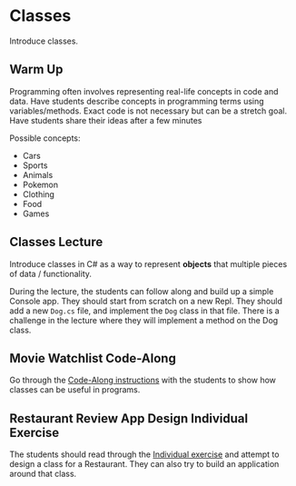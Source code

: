 # Classes
Introduce classes.
 
## Warm Up
Programming often involves representing real-life concepts in code and data. Have students describe concepts in programming terms using variables/methods. Exact code is not necessary but can be a stretch goal. Have students share their ideas after a few minutes

Possible concepts:
- Cars
- Sports
- Animals
- Pokemon
- Clothing
- Food
- Games

## Classes Lecture
Introduce classes in C# as a way to represent **objects** that multiple pieces of data / functionality.

During the lecture, the students can follow along and build up a simple Console app. They should start from scratch on a new Repl. They should add a new `Dog.cs` file, and implement the `Dog` class in that file. There is a challenge in the lecture where they will implement a method on the Dog class.

## Movie Watchlist Code-Along
Go through the [Code-Along instructions](MovieWatchlistCodeAlong.md) with the students to show how classes can be useful in programs.

## Restaurant Review App Design Individual Exercise
The students should read through the [Individual exercise](RestaurantClass.md) and attempt to design a class for a Restaurant. They can also try to build an application around that class.